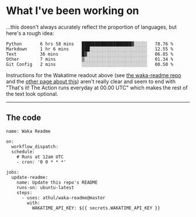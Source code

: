 # What I've been working on

…this doesn't always acurately reflect the proportion of languages, but here's a rough idea:

<!--START_SECTION:waka-->
```text
Python       6 hrs 58 mins   ███████████████████▓░░░░░   78.76 % 
Markdown     1 hr 6 mins     ███░░░░░░░░░░░░░░░░░░░░░░   12.55 % 
Text         36 mins         █▓░░░░░░░░░░░░░░░░░░░░░░░   06.85 % 
Other        7 mins          ▒░░░░░░░░░░░░░░░░░░░░░░░░   01.34 % 
Git Config   2 mins          ░░░░░░░░░░░░░░░░░░░░░░░░░   00.50 % 
```
<!--END_SECTION:waka-->

Instructions for the Wakatime readout above (see [the waka-readme repo](https://github.com/athul/waka-readme) and the [other page about this](https://github.com/marketplace/actions/waka-readme)) aren't really clear and seem to end with "That's it! The Action runs everyday at 00.00 UTC" which makes the rest of the text look optional.

---

## The code

```
name: Waka Readme

on:
  workflow_dispatch:
  schedule:
    # Runs at 12am UTC
    - cron: '0 0 * * *'

jobs:
  update-readme:
    name: Update this repo's README
    runs-on: ubuntu-latest
    steps:
      - uses: athul/waka-readme@master
        with:
          WAKATIME_API_KEY: ${{ secrets.WAKATIME_API_KEY }}
```
